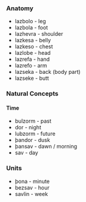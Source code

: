 ### Anatomy

* lazbolo - leg
* lazbola - foot
* lazhevra - shoulder
* lazkesa - belly
* lazkeso - chest
* lazlobe - head
* lazrefa - hand
* lazrefo - arm
* lazseka - back (body part)
* lazseke - butt

### Natural Concepts

#### Time
* bulzorm - past
* dor - night
* lubzorm - future
* þandor - dusk
* þansav - dawn / morning
* sav - day

### Units
* þona - minute
* bezsav - hour
* savlin - week